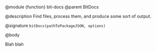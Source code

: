 @module {function} bit-docs
@parent BitDocs

@description Find files, process them, and produce some sort of output.

@signature `bitDocs(pathToPackageJSON, options)`

@body

Blah blah

